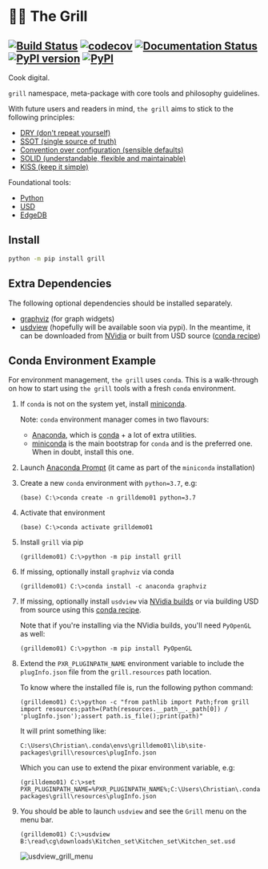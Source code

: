 # 👨‍🍳 The Grill
[![Build Status](https://travis-ci.org/thegrill/grill.svg?branch=master)](https://travis-ci.org/thegrill/grill)
[![codecov](https://codecov.io/gh/thegrill/grill/branch/master/graph/badge.svg)](https://codecov.io/gh/thegrill/grill)
[![Documentation Status](https://readthedocs.org/projects/grill/badge/?version=latest)](https://grill.readthedocs.io/en/latest/?badge=latest)
[![PyPI version](https://badge.fury.io/py/grill.svg)](https://badge.fury.io/py/grill)
[![PyPI](https://img.shields.io/pypi/pyversions/grill.svg)](https://pypi.python.org/pypi/grill)
---
Cook digital.

`grill` namespace, meta-package with core tools and philosophy guidelines.

With future users and readers in mind, `the grill` aims to stick to the following principles:

- [DRY (don't repeat yourself)](https://en.wikipedia.org/wiki/Don%27t_repeat_yourself)
- [SSOT (single source of truth)](https://en.wikipedia.org/wiki/Single_source_of_truth)
- [Convention over configuration (sensible defaults)](https://en.wikipedia.org/wiki/Convention_over_configuration)
- [SOLID (understandable, flexible and maintainable)](https://en.wikipedia.org/wiki/SOLID)
- [KISS (keep it simple)](https://en.wikipedia.org/wiki/KISS_principle)

Foundational tools:
- [Python](https://docs.python.org/3/)
- [USD](https://graphics.pixar.com/usd/docs/index.html)
- [EdgeDB](https://edgedb.com)

## Install

```bash
python -m pip install grill
```

## Extra Dependencies

The following optional dependencies should be installed separately.

- [graphviz](http://graphviz.org/) (for graph widgets)
- [usdview](https://graphics.pixar.com/usd/docs/USD-Toolset.html#USDToolset-usdview) (hopefully will be available soon via pypi). In the meantime, it can be downloaded from [NVidia](https://developer.nvidia.com/usd) or built from USD source ([conda recipe](https://github.com/PixarAnimationStudios/USD/issues/1260#issuecomment-656985888))

## Conda Environment Example

For environment management, `the grill` uses `conda`.
This is a walk-through on how to start using `the grill` tools with a fresh `conda` environment. 

1. If `conda` is not on the system yet, install [miniconda](https://docs.conda.io/en/latest/miniconda.html).

   Note: `conda` environment manager comes in two flavours: 
   - [Anaconda](https://docs.anaconda.com/anaconda/user-guide/getting-started/), which is [conda](https://docs.conda.io/projects/conda/en/latest/index.html) + a lot of extra utilities.
   - [miniconda](https://docs.conda.io/projects/conda/en/latest/user-guide/install/index.html) is the main bootstrap for `conda` and is the preferred one. When in doubt, install this one.
2. Launch [Anaconda Prompt](https://docs.anaconda.com/anaconda/user-guide/getting-started/#open-anaconda-prompt) (it came as part of the `miniconda` installation)
3. Create a new `conda` environment with `python=3.7`, e.g:
   ```
   (base) C:\>conda create -n grilldemo01 python=3.7
   ```
4. Activate that environment
   ```
   (base) C:\>conda activate grilldemo01
   ```
5. Install `grill` via pip
   ```
   (grilldemo01) C:\>python -m pip install grill
   ```
6. If missing, optionally install `graphviz` via conda
   ```
   (grilldemo01) C:\>conda install -c anaconda graphviz
   ```
7. If missing, optionally install `usdview` via [NVidia builds](https://developer.nvidia.com/usd) or via building USD from source using this [conda recipe](https://github.com/PixarAnimationStudios/USD/issues/1260#issuecomment-656985888).
   
   Note that if you're installing via the NVidia builds, you'll need `PyOpenGL` as well:
   ```
   (grilldemo01) C:\>python -m pip install PyOpenGL
   ```
8. Extend the `PXR_PLUGINPATH_NAME` environment variable to include the `plugInfo.json` file from the `grill.resources` path location.
   
   To know where the installed file is, run the following python command:
   ```
   (grilldemo01) C:\>python -c "from pathlib import Path;from grill import resources;path=(Path(resources.__path__._path[0]) / 'plugInfo.json');assert path.is_file();print(path)"
   ``` 
   It will print something like:
   ```
   C:\Users\Christian\.conda\envs\grilldemo01\lib\site-packages\grill\resources\plugInfo.json
   ```
   Which you can use to extend the pixar environment variable, e.g:
   ```
   (grilldemo01) C:\>set PXR_PLUGINPATH_NAME=%PXR_PLUGINPATH_NAME%;C:\Users\Christian\.conda\envs\grilldemo01\lib\site-packages\grill\resources\plugInfo.json
   ```
9. You should be able to launch `usdview` and see the `Grill` menu on the menu bar.
    ```
    (grilldemo01) C:\>usdview B:\read\cg\downloads\Kitchen_set\Kitchen_set\Kitchen_set.usd
    ```
   ![usdview_grill_menu](https://user-images.githubusercontent.com/8294116/102703258-b2738000-42c0-11eb-8db4-29003fe928b3.gif)
